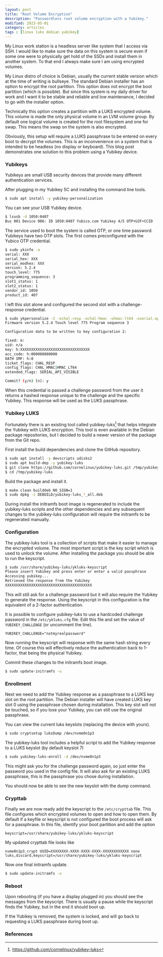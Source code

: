```yaml
---
layout: post
title: "Root Volume Encryption"
description: "Passwordless root volume encryption with a Yubikey."
modified: 2023-05-01
category: articles
tags : [linux luks debian yubikey]
---
```


My Linux work station is a headless server like system that I access via SSH. I
would like to make sure the data on this system is secure even if some one were
to physically get hold of the SSDs and install them in another system. To that
end I always make sure I am using encrypted volumes.

My Linux distro of choice is Debian, usually the current stable version which
at the time of writing is bullseye. The standard Debian installer has an option
to encrypt the root partition. This option does not encrypt the boot partition
(which is possible). But since this system is my daily driver for work and I
want it to be stable and reliable and low maintenance, I decided to go with the
installer option.

Technically this option creates a partition with a LUKS encrypted volume. This
volume is made the only physical volume in an LVM volume group. By default one
logical volume is created for the root filesystem and one for swap. This means
the swap on the system is also encrypted.

Obviously, this setup will require a LUKS passphrase to be entered on every
boot to decrypt the volumes. This is an inconvenience on a system that is
intended to be headless (no display or keyboard). This blog post demonstrates
one solution to this problem using a Yubikey device.

### Yubikeys

Yubikeys are small USB security devices that provide many different
authentication services.

After plugging in my Yubikey 5C and installing the command line tools.

```bash
$ sudo apt install -y yubikey-personalization
```

You can see your USB Yubikey device.

```bash
$ lsusb -d 1050:0407
Bus 001 Device 006: ID 1050:0407 Yubico.com Yubikey 4/5 OTP+U2F+CCID
```

The service used to boot the system is called OTP, or one time password.
Yubikeys have two OTP slots. The first comes preconfigured with the Yubico
OTP credential.

```bash
$ sudo ykinfo -a
serial: XXX
serial_hex: XXX
serial_modhex: XXX
version: 5.2.4
touch_level: 775
programming_sequence: 3
slot1_status: 1
slot2_status: 1
vendor_id: 1050
product_id: 407
```

I left this slot alone and configured the second slot with a challenge-response
credential.

```bash
$ sudo ykpersonalize -2 -ochal-resp -ochal-hmac -ohmac-lt64 -oserial-api-visible
Firmware version 5.2.4 Touch level 775 Program sequence 3

Configuration data to be written to key configuration 2:

fixed: m:
uid: n/a
key: h:XXXXXXXXXXXXXXXXXXXXXXXXXXXXXXXX
acc_code: h:000000000000
OATH IMF: h:0
ticket_flags: CHAL_RESP
config_flags: CHAL_HMAC|HMAC_LT64
extended_flags: SERIAL_API_VISIBLE

Commit? (y/n) [n]: y
```

When this credential is passed a challenge password from the user it returns
a hashed response unique to the challenge and the specific Yubikey. This
response will be used as the LUKS passphrase.

### Yubikey LUKS

Fortunately there is an existing tool called yubikey-luks[^1] that helps
integrate the Yubikey with LUKS encryption. This tool is even available in the
Debian package repositories, but I decided to build a newer version of the
package from the Git repo.

First install the build dependencies and clone the GitHub repository.

```bash
$ sudo apt install -y devscripts udisks2
$ sudo apt build-dep -y yubikey-luks
$ git clone https://github.com/cornelinux/yubikey-luks.git /tmp/yubikey-luks
$ cd /tmp/yubikey-luks
```

Build the package and install it.

```bash
$ make clean builddeb NO_SIGN=1
$ sudo dpkg -i DEBUILD/yubikey-luks_*_all.deb
```

During install the initramfs boot image is regenerated to include the
yubikey-luks scripts and the other dependencies and any subsequent changes
to the yubikey-luks configuration will require the initramfs to be regenerated
manually.

### Configuration

The yubikey-luks tool is a collection of scripts that make it easier to
manage the encrypted volume. The most important script is the key script
which is used to unlock the volume. After installing the package you should be
able to run the keyscript.

```bash
$ sudo /usr/share/yubikey-luks/ykluks-keyscript
Please insert Yubikey and press enter or enter a valid passphrase
Accessing yubikey...
Retrieved the response from the Yubikey
XXXXXXXXXXXXXXXXXXXXXXXXXXXXXXXXXXXXXXXX
```

This will still ask for a challenge password but it will also require the
Yubikey to generate the response. Using the keyscript in this configuration is
the equivalent of a 2-factor authentication.

It is possible to configure yubikey-luks to use a hardcoded challenge password
in the `/etc/ykluks.cfg` file. Edit this file and set the value of
`YUBIKEY_CHALLENGE` (or uncomment the line).

```
YUBIKEY_CHALLENGE="notmyrealpassword"
```

Now running the keyscript will response with the same hash string every time. Of
course this will effectively reduce the authentication back to 1-factor, that
being the physical Yubikey.

Commit these changes to the initramfs boot image.

```bash
$ sudo update-initramfs -u
```

### Enrollment

Next we need to add the Yubikey response as a passphrase to a LUKS key slot on
the root partition. The Debian installer will have created LUKS key slot 0 using
the passphrase chosen during installation. This key slot will not be touched, so
if you lose your Yubikey, you can still use the original passphrase.

You can view the current luks keyslots (replacing the device with yours).

```bash
$ sudo cryptsetup luksDump /dev/nvme0n1p3
```

The yubikey-luks tool includes a helpful script to add the Yubikey response to a
LUKS keyslot (by default keyslot 7)

```bash
$ sudo yubikey-luks-enroll -d /dev/nvme0n1p3
```

This might ask you for the challenge password again, so just enter the password
you used in the config file. It will also ask for an existing LUKS passphrase,
this is the passphrase you chose during installation.

You should now be able to see the new keyslot with the dump command.

### Crypttab

Finally we are now ready add the keyscript to the `/etc/crypttab` file. This
file configures which encrypted volumes to open and how to open them. By default
if a keyfile or keyscript is not configured the boot process will ask for a
passphrase. In this file, identify your boot partition and add the option

```
keyscript=/usr/share/yubikey-luks/ykluks-keyscript
```

My updated crypttab file looks like

```
nvme0n1p3_crypt UUID=XXXXXXXX-XXXX-XXXX-XXXX-XXXXXXXXXXXX none luks,discard,keyscript=/usr/share/yubikey-luks/ykluks-keyscript
```

Now one final initramfs update.

```bash
$ sudo update-initramfs -u
```

### Reboot

Upon rebooting (if you have a display plugged in) you should see the messages
from the keyscript. There is usually a pause while the keyscript finds the
Yubikey, but in the end it should boot up.

If the Yubikey is removed, the system is locked, and will go back to requesting
a LUKS passphrase during boot up.

### References

[^1]: <https://github.com/cornelinux/yubikey-luks>
